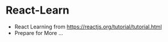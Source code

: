 # React-Learn
- React Learning from https://reactjs.org/tutorial/tutorial.html 
- Prepare for More ...
